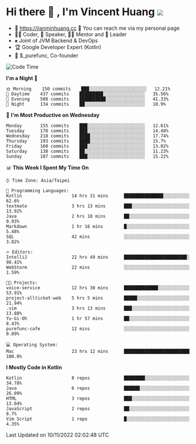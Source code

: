 # Hi there 👋 , I'm Vincent Huang ![](https://komarev.com/ghpvc/?username=Jian-Min-Huang)
- 💎 https://jianminhuang.cc 🙋 You can reach me via my personal page
- 👨‍💻 Coder, 🎤 Speaker, 👨‍🏫 Mentor and 🚀 Leader
- ♠️ Joint of JVM Backend & DevOps
- 🏆 Google Developer Expert (Kotlin)
- 💼 $_purefunc, Co-founder

<!--START_SECTION:waka-->
![Code Time](http://img.shields.io/badge/Code%20Time-1%2C187%20hrs%2057%20mins-blue)

**I'm a Night 🦉** 

```text
🌞 Morning    150 commits    ███░░░░░░░░░░░░░░░░░░░░░░   12.21% 
🌆 Daytime    437 commits    █████████░░░░░░░░░░░░░░░░   35.56% 
🌃 Evening    508 commits    ██████████░░░░░░░░░░░░░░░   41.33% 
🌙 Night      134 commits    ██░░░░░░░░░░░░░░░░░░░░░░░   10.9%

```
📅 **I'm Most Productive on Wednesday** 

```text
Monday       155 commits    ███░░░░░░░░░░░░░░░░░░░░░░   12.61% 
Tuesday      178 commits    ███░░░░░░░░░░░░░░░░░░░░░░   14.48% 
Wednesday    218 commits    ████░░░░░░░░░░░░░░░░░░░░░   17.74% 
Thursday     193 commits    ████░░░░░░░░░░░░░░░░░░░░░   15.7% 
Friday       160 commits    ███░░░░░░░░░░░░░░░░░░░░░░   13.02% 
Saturday     138 commits    ██░░░░░░░░░░░░░░░░░░░░░░░   11.23% 
Sunday       187 commits    ███░░░░░░░░░░░░░░░░░░░░░░   15.22%

```


📊 **This Week I Spent My Time On** 

```text
⌚︎ Time Zone: Asia/Taipei

💬 Programming Languages: 
Kotlin                   14 hrs 31 mins      ███████████████░░░░░░░░░░   62.6% 
textmate                 3 hrs 13 mins       ███░░░░░░░░░░░░░░░░░░░░░░   13.92% 
Java                     2 hrs 18 mins       ██░░░░░░░░░░░░░░░░░░░░░░░   9.93% 
Markdown                 1 hr 16 mins        █░░░░░░░░░░░░░░░░░░░░░░░░   5.48% 
SQL                      42 mins             ░░░░░░░░░░░░░░░░░░░░░░░░░   3.02%

🔥 Editors: 
IntelliJ                 22 hrs 49 mins      ████████████████████████░   98.41% 
WebStorm                 22 mins             ░░░░░░░░░░░░░░░░░░░░░░░░░   1.59%

🐱‍💻 Projects: 
voice-service            12 hrs 30 mins      █████████████░░░░░░░░░░░░   53.91% 
project-allticket-web    5 hrs 5 mins        █████░░░░░░░░░░░░░░░░░░░░   21.94% 
.vim                     3 hrs 13 mins       ███░░░░░░░░░░░░░░░░░░░░░░   13.88% 
Yu-Gi-Oh                 1 hr 57 mins        ██░░░░░░░░░░░░░░░░░░░░░░░   8.43% 
purefunc-cafe            12 mins             ░░░░░░░░░░░░░░░░░░░░░░░░░   0.89%

💻 Operating System: 
Mac                      23 hrs 12 mins      █████████████████████████   100.0%

```

**I Mostly Code in Kotlin** 

```text
Kotlin                   8 repos             ████████░░░░░░░░░░░░░░░░░   34.78% 
Java                     6 repos             ██████░░░░░░░░░░░░░░░░░░░   26.09% 
HTML                     3 repos             ███░░░░░░░░░░░░░░░░░░░░░░   13.04% 
JavaScript               2 repos             ██░░░░░░░░░░░░░░░░░░░░░░░   8.7% 
Vim Script               1 repo              █░░░░░░░░░░░░░░░░░░░░░░░░   4.35%

```



 Last Updated on 10/11/2022 02:02:48 UTC
<!--END_SECTION:waka-->
